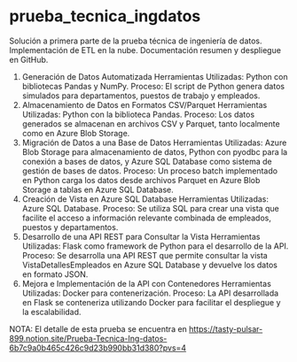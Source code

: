 # prueba_tecnica_ingdatos
Solución a primera parte de la prueba técnica de ingeniería de datos. Implementación de ETL en la nube. Documentación resumen y despliegue en GitHub.

1. Generación de Datos Automatizada
Herramientas Utilizadas: Python con bibliotecas Pandas y NumPy.
Proceso: El script de Python genera datos simulados para departamentos, puestos de trabajo y empleados.
2. Almacenamiento de Datos en Formatos CSV/Parquet
Herramientas Utilizadas: Python con la biblioteca Pandas.
Proceso: Los datos generados se almacenan en archivos CSV y Parquet, tanto localmente como en Azure Blob Storage.
3. Migración de Datos a una Base de Datos
Herramientas Utilizadas: Azure Blob Storage para almacenamiento de datos, Python con pyodbc para la conexión a bases de datos, y Azure SQL Database como sistema de gestión de bases de datos.
Proceso: Un proceso batch implementado en Python carga los datos desde archivos Parquet en Azure Blob Storage a tablas en Azure SQL Database.
4. Creación de Vista en Azure SQL Database
Herramientas Utilizadas: Azure SQL Database.
Proceso: Se utiliza SQL para crear una vista que facilite el acceso a información relevante combinada de empleados, puestos y departamentos.
5. Desarrollo de una API REST para Consultar la Vista
Herramientas Utilizadas: Flask como framework de Python para el desarrollo de la API.
Proceso: Se desarrolla una API REST que permite consultar la vista VistaDetallesEmpleados en Azure SQL Database y devuelve los datos en formato JSON.
6. Mejora e Implementación de la API con Contenedores
Herramientas Utilizadas: Docker para contenerización.
Proceso: La API desarrollada en Flask se conteneriza utilizando Docker para facilitar el despliegue y la escalabilidad.

NOTA: El detalle de esta prueba se encuentra en https://tasty-pulsar-899.notion.site/Prueba-Tecnica-Ing-datos-6b7c9a0b465c426c9d23b990bb31d380?pvs=4
